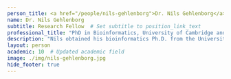 ```yaml
---
person_title: <a href="/people/nils-gehlenborg">Dr. Nils Gehlenborg</a>
name: Dr. Nils Gehlenborg
subtitle: Research Fellow  # Set subtitle to position_link_text
professional_title: "PhD in Bioinformatics, University of Cambridge and European Bioinformatics Institute, Postdoctoral Fellow (2010-2015), Assistant Professor at Department of Biomedical Informatics, Harvard Medical School"
description: "Nils obtained his bioinformatics Ph.D. from the University of Cambridge and the European Bioinformatics Institute (EMBL-EBI). Nils is interested in visualization of large data sets, with applications in cancer genomics."
layout: person
academic: 10  # Updated academic field
image: ./img/nils-gehlenborg.jpg
hide_footer: true
---
```

